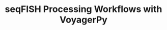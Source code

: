 ---
title: seqFISH Processing Workflows with VoyagerPy
layout: technology
name: seqFISH
published: false
---